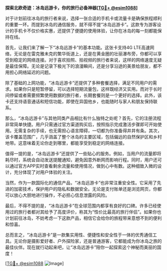 **探索北欧奇迹：冰岛远游卡，你的旅行必备神器[[TG💪+ @esim1088](https://t.me/s/esim1088)]**

对于计划前往冰岛的旅行者来说，选择一张合适的手机卡或流量卡是确保旅程顺利的重要一环。而提到冰岛的通信服务，就不得不提“冰岛远游卡”。这款专为游客设计的手机卡不仅价格实惠，还提供了便捷的使用体验，让你在冰岛的每一刻都能保持在线。

首先，让我们来了解一下“冰岛远游卡”的基本功能。这张卡支持4G LTE高速网络，无论是在雷克雅未克的繁华街道上，还是在黄金圈的壮丽瀑布旁，你都可以享受到稳定的网络连接。对于喜欢拍照、拍视频的旅行者来说，这样的网络速度无疑是最佳保障。无论是记录下极光下的浪漫瞬间，还是分享沿途的美景给朋友，都不用担心网络延迟的问题。

除了基础的上网功能，“冰岛远游卡”还提供了多种套餐选择，满足不同用户的需求。如果你只是短暂停留，可以选择短期流量包，这样既经济又实用。而对于长时间停留或者需要频繁使用数据的旅行者，长期套餐则是一个更好的选择。此外，该卡还支持语音通话和短信功能，即使在异国他乡，也能随时与家人和朋友保持联系。

那么，“冰岛远游卡”与其他同类产品相比有什么独特之处呢？首先，它的注册流程非常简单快捷。用户只需通过官方渠道购买后，按照指示完成激活步骤即可开始使用。无需复杂的手续，也无需担心语言障碍，一切都为你准备得井井有条。其次，该卡覆盖范围广，几乎涵盖了整个冰岛的主要区域，包括偏远的自然保护区和乡村地带。这意味着无论你走到哪里，都能享受到稳定的网络连接。

值得一提的是，“冰岛远游卡”还提供了一些贴心的服务。例如，当用户的流量即将耗尽时，系统会自动发送提醒通知，避免因意外断网而影响行程。同时，用户还可以通过官方APP实时查看剩余流量和使用情况，做到心中有数。这种细致入微的设计，充分体现了对用户体验的关注。

当然，作为一款国际化的通信产品，“冰岛远游卡”也非常注重安全性。它采用了先进的加密技术，保护用户的隐私和数据安全。无论是支付账单还是浏览网页，你都可以放心大胆地进行操作，不必担心信息泄露的风险。

最后，不得不提的是，“冰岛远游卡”在全球范围内都享有良好的口碑。许多已经使用过的旅行者都对其给予了高度评价，称其为“性价比最高的旅行伴侣”。如果你也计划前往冰岛，不妨考虑一下这款产品，相信它会给你的旅程带来意想不到的便利和惊喜。

总而言之，“冰岛远游卡”是一款集实用性、便捷性和安全性于一体的优秀通信工具。无论你是摄影爱好者、户外探险家，还是普通游客，它都能成为你冰岛之旅的最佳伙伴。现在就行动起来吧，让“冰岛远游卡”陪你一起探索这个神秘而美丽的国度！

[[TG💪+ @esim1088](https://t.me/s/esim1088) ![Image](https://i.postimg.cc/4NQfJmqS/Snipaste-2025-05-13-00-14-12.png)]